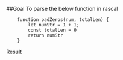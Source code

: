 ##Goal
To parse the below function in rascal

```
    function padZeros(num, totalLen) {
        let numStr = 1 + 1;
        const totalLen = 0
        return numStr
    }
```

Result
